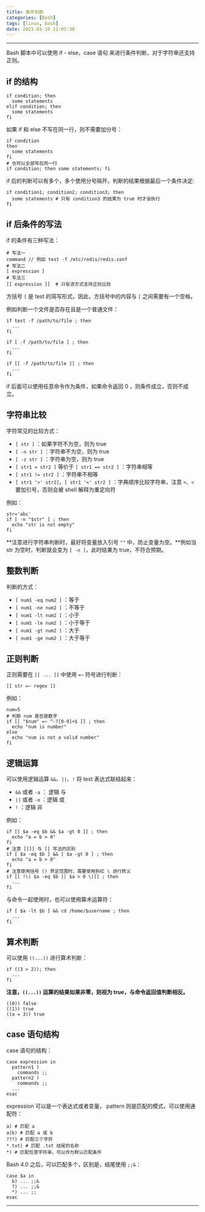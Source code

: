 ```yaml
---
title: 条件判断
categories: [Bash]
tags: [linux, bash]
date: 2021-03-10 21:01:38
---
```


---

Bash 脚本中可以使用 if - else，case 语句 来进行条件判断，对于字符串还支持正则。

<!-- more -->

## if 的结构

```shell
if condition; then
  some statements
elif condition; then
  some statements
fi
```

如果 if 和 else 不写在同一行，则不需要加分号：

```shell
if condition
then
  some statements
fi
# 也可以全部写在同一行
if condition; then some statements; fi
```

if 后的判断可以有多个，多个使用分号隔开，判断的结果根据最后一个条件决定:

```shell
if condition1; condition2; condition3; then
  some statements # 只有 condition3 的结果为 true 时才会执行
fi
```

## if 后条件的写法

if 的条件有三种写法：

```shell
# 写法一
command // 例如 test -f /etc/redis/redis.conf
# 写法二
[ expression ]
# 写法三
[[ expression ]]  # 只有该方式支持正则比较
```

方括号 `[` 是 test 的简写形式，因此，方括号中的内容与 `[` 之间需要有一个空格。

例如判断一个文件是否存在且是一个普通文件：

```shell
if test -f /path/to/file ; then
  ...
fi

if [ -f /path/to/file ] ; then
  ...
fi

if [[ -f /path/to/file ]] ; then
  ...
fi
```

if 后面可以使用任意命令作为条件，如果命令返回 0 ，则条件成立，否则不成立。

## 字符串比较

字符常见的比较方式：

- `[ str ]` ：如果字符不为空，则为 true
- `[ -n str ]` ：字符串不为空，则为 true
- `[ -z str ]` ：字符串为空，则为 true
- `[ str1 = str2 ]` 等价于 `[ str1 == str2 ]` ：字符串相等
- `[ str1 != str2 ]` ：字符串不相等
- `[ str1 '>' str2]`，`[ str1 '<' str2 ]` ：字典顺序比较字符串，注意 `>`、`<` 要加引号，否则会被 shell 解释为重定向符

例如：

```shell
str='abc'
if [ -n "$str" ] ; then
  echo "str is not empty"
fi
```

**注意进行字符串判断时，最好将变量放入引号 `""` 中，防止变量为空。**例如当 str 为空时，判断就会变为 `[ -n ]`，此时结果为 true，不符合预期。

## 整数判断

判断的方式：

- `[ num1 -eq num2 ]` ：等于
- `[ num1 -ne num2 ]` ：不等于
- `[ num1 -lt num2 ]` ：小于
- `[ num1 -le num2 ]` ：小于等于
- `[ num1 -gt num2 ]` ：大于
- `[ num1 -ge num2 ]` ：大于等于

## 正则判断

正则需要在 `[[ ... ]]` 中使用 `=~` 符号进行判断：

```shell
[[ str =~ regex ]]
```

例如：

```shell
num=5
# 判断 num 是否是数字
if [[ "$num" =~ ^-?[0-9]+$ ]] ; then
  echo "num is number"
else
  echo "num is not a valid number"
fi
```

## 逻辑运算

可以使用逻辑运算 `&&`、`||`、`!` 将 test 表达式联结起来：

- `&&` 或者 `-a` ： 逻辑 与
- `||` 或者 `-o` ：逻辑 或
- `!` ：逻辑 非

例如：

```shell
if [[ $a -eq $b && $a -gt 0 ]] ; then
  echo "a = b > 0"
fi
# 注意 [[]] 与 [] 写法的区别
if [ $a -eq $b ] && [ $a -gt 0 ] ; then
  echo "a = b > 0"
fi
# 注意使用括号 () 界定范围时，需要使用斜杠 \ 进行转义
if [[ !\( $a -eq $b || $a > 0 \)]] ; then 
  ...
fi
```

与命令一起使用时，也可以使用算术运算符：

```shell
if [ $a -lt $b ] && cd /home/$username ; then
  ...
fi
```

## 算术判断

可以使用 `((...))` 进行算术判断：

```shell
if ((3 > 2)); then
  ...
fi
```

**注意，`((...))` 运算的结果如果非零，则视为 true，与命令返回值判断相反。**

```shell
((0)) false
((1)) true
((a = 3)) true
```

## case 语句结构

case 语句的结构：

```shell
case expression in
  pattern1 )
    commands ;;
  pattern2 )
    commands ;;
  ...
esac
```

expression 可以是一个表达式或者变量， pattern 则是匹配的模式，可以使用通配符：

```shell
a) # 匹配 a
a|b) # 匹配 a 或 b
???) # 匹配三个字符
*.txt) # 匹配 .txt 结尾的名称
*) # 匹配任意字符串，可以作为默认匹配条件
```

Bash 4.0 之后，可以匹配多个，区别是，结尾使用 `;;&`：

```shell
case $a in
  b) ... ;;&
  ?) ... ;;&
  *) ... ;;
esac
```

---

